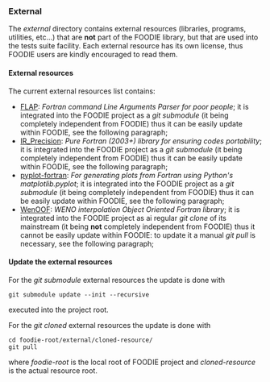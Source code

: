 ### External

The *external* directory contains external resources (libraries, programs, utilities, etc...) that are **not** part of the FOODIE library, but that are used into the tests suite facility. Each external resource has its own license, thus FOODIE users are kindly encouraged to read them.

#### External resources

The current external resources list contains:

+ [FLAP](https://github.com/szaghi/FLAP):  *Fortran command Line Arguments Parser for poor people*; it is integrated into the FOODIE project as a *git submodule* (it being completely independent from FOODIE) thus it can be easily update within FOODIE, see the following paragraph;
+ [IR_Precision](https://github.com/szaghi/IR_Precision): *Pure Fortran (2003+) library for ensuring codes portability*; it is integrated into the FOODIE project as a *git submodule* (it being completely independent from FOODIE) thus it can be easily update within FOODIE, see the following paragraph;
+ [pyplot-fortran](https://github.com/jacobwilliams/pyplot-fortran): *For generating plots from Fortran using Python's matplotlib.pyplot*; it is integrated into the FOODIE project as a *git submodule* (it being completely independent from FOODIE) thus it can be easily update within FOODIE, see the following paragraph;
+ [WenOOF](https://github.com/Fortran-FOSS-Programmers/WenOOF): *WENO interpolation Object Oriented Fortran library*; it is integrated into the FOODIE project as ai regular *git clone* of its mainstream (it being **not** completely independent from FOODIE) thus it cannot be easily update within FOODIE: to update it a manual *git pull* is necessary, see the following paragraph;

#### Update the external resources

For the *git submodule* external resources the update is done with
```shell
git submodule update --init --recursive
```
executed into the project root.

For the *git cloned* external resources the update is done with
```shell
cd foodie-root/external/cloned-resource/
git pull
```
where *foodie-root* is the local root of FOODIE project and *cloned-resource* is the actual resource root.
